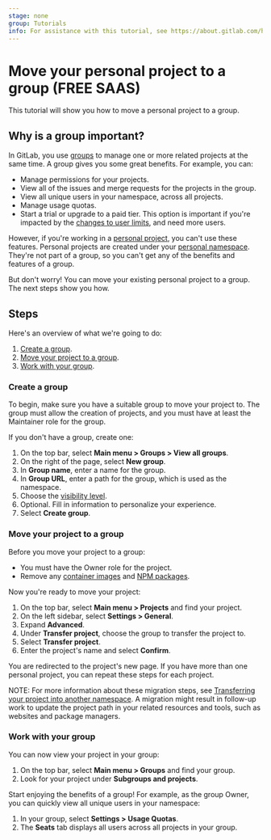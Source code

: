 ```yaml
---
stage: none
group: Tutorials
info: For assistance with this tutorial, see https://about.gitlab.com/handbook/product/ux/technical-writing/#assignments-to-other-projects-and-subjects.
---
```


# Move your personal project to a group **(FREE SAAS)**

This tutorial will show you how to move a personal project to a group.

## Why is a group important?

In GitLab, you use [groups](../user/group/index.md)
to manage one or more related projects at the same time.
A group gives you some great benefits. For example, you can:

- Manage permissions for your projects.
- View all of the issues and merge requests for the projects in the group.
- View all unique users in your namespace, across all projects.
- Manage usage quotas.
- Start a trial or upgrade to a paid tier. This option is important if you're
  impacted by the [changes to user limits](https://about.gitlab.com/blog/2022/03/24/efficient-free-tier/),
  and need more users.

However, if you're working in a [personal project](../user/project/working_with_projects.md#view-personal-projects),
you can't use these features. Personal projects are created under your
[personal namespace](../user/namespace/index.md). They're not part of a group,
so you can't get any of the benefits and features of a group.

But don't worry! You can move your existing personal project to a group.
The next steps show you how.

## Steps

Here's an overview of what we're going to do:

1. [Create a group](#create-a-group).
1. [Move your project to a group](#move-your-project-to-a-group).
1. [Work with your group](#work-with-your-group).

### Create a group

To begin, make sure you have a suitable group to move your project to.
The group must allow the creation of projects, and you must have at least the
Maintainer role for the group.

If you don't have a group, create one:

1. On the top bar, select **Main menu > Groups > View all groups**.
1. On the right of the page, select **New group**.
1. In **Group name**, enter a name for the group.
1. In **Group URL**, enter a path for the group, which is used as the namespace.
1. Choose the [visibility level](../user/public_access.md).
1. Optional. Fill in information to personalize your experience.
1. Select **Create group**.

### Move your project to a group

Before you move your project to a group:

- You must have the Owner role for the project.
- Remove any [container images](../user/packages/container_registry/index.md#limitations)
  and [NPM packages](../user/packages/npm_registry/index.md#limitations).

Now you're ready to move your project:

1. On the top bar, select **Main menu > Projects** and find your project.
1. On the left sidebar, select **Settings > General**.
1. Expand **Advanced**.
1. Under **Transfer project**, choose the group to transfer the project to.
1. Select **Transfer project**.
1. Enter the project's name and select **Confirm**.

You are redirected to the project's new page.
If you have more than one personal project, you can repeat these steps for each
project.

NOTE:
For more information about these migration steps,
see [Transferring your project into another namespace](../user/project/settings/index.md#transfer-a-project-to-another-namespace).
A migration might result in follow-up work to update the project path in
your related resources and tools, such as websites and package managers.

### Work with your group

You can now view your project in your group:

1. On the top bar, select **Main menu > Groups** and find your group.
1. Look for your project under **Subgroups and projects**.

Start enjoying the benefits of a group! For example, as the group Owner, you can
quickly view all unique users in your namespace:

1. In your group, select **Settings > Usage Quotas**.
1. The **Seats** tab displays all users across all projects in your group.
